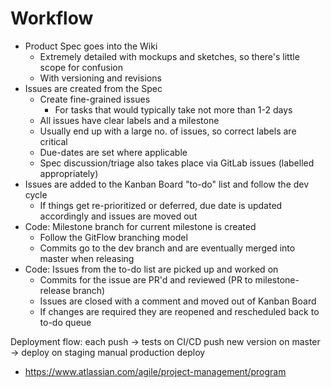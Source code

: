# Workflow


* Product Spec goes into the Wiki
    * Extremely detailed with mockups and sketches, so there's little scope for confusion
    * With versioning and revisions
* Issues are created from the Spec
    * Create fine-grained issues
        * For tasks that would typically take not more than 1-2 days
    * All issues have clear labels and a milestone
    * Usually end up with a large no. of issues, so correct labels are critical
    * Due-dates are set where applicable
    * Spec discussion/triage also takes place via GitLab issues (labelled appropriately)
* Issues are added to the Kanban Board "to-do" list and follow the dev cycle
    * If things get re-prioritized or deferred, due date is updated accordingly and issues are moved out
* Code: Milestone branch for current milestone is created
    * Follow the GitFlow branching model
    * Commits go to the dev branch and are eventually merged into master when releasing
* Code: Issues from the to-do list are picked up and worked on
    * Commits for the issue are PR'd and reviewed (PR to milestone-release branch)
    * Issues are closed with a comment and moved out of Kanban Board
    * If changes are required they are reopened and rescheduled back to to-do queue



Deployment flow:
each push -> tests on CI/CD
push new version on master -> deploy on staging
manual production deploy


* https://www.atlassian.com/agile/project-management/program
